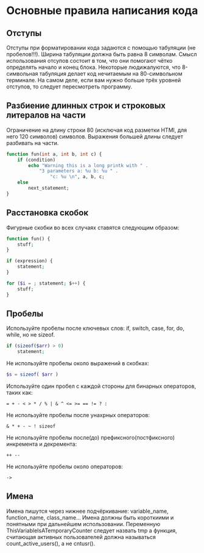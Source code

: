 # Основные правила написания кода

## Отступы
Отступы при форматировании кода задаются с помощью табуляции (не пробелов!!!).
Ширина табуляции должна быть равна 8 символам. Смысл использования отсупов 
состоит в том, что они помогают чётко определять начало и конец блока. 
Некоторые людижалуются, что 8-символьная табуляция делает код нечитаемым на 
80-символьном терминале. На самом деле, если вам нужно больше трёх уровней 
отступов, то следует пересмотреть программу.

## Разбиение длинных строк и строковых литералов на части
Ограничение на длину строки 80 (исключая код разметки HTMl, для него 120 
символов) символов. Выражения большей длины следует разбивать на части.

```php
function fun(int a, int b, int c) {
    if (condition)
        echo "Warning this is a long printk with " .
        	"3 parameters a: %u b: %u " .
                "c: %u \n", a, b, c;
    else
        next_statement;
}
```

## Расстановка скобок
Фигурные скобки во всех случаях ставятся следующим образом:
```php
function fun() {
	stuff;
}

if (expression) {
	statement;
}

for ($i = ; statement; $++) {
	stuff;
}
```

## Пробелы
Используйте пробелы после ключевых слов: if, switch, case, for, do, while, но
не sizeof.

```php
if (sizeof($arr) > 0)
	statement;
```

Не используйте пробелы около выражений в скобках:
```php
$s = sizeof( $arr )
```
Используйте один пробел с каждой стороны для бинарных операторов, таких как:
```
= + - < > * / % | & ^ <= >= == != ? :
```

Не используйте пробелы после унахрных операторов:
```
& * + - ~ ! sizeof
```

Не используйте пробелы после(до) префиксного(постфиксного) 
инкремента и декремента:
```
++ --
```

Не используйте пробелы около операторов:
```
->
```

## Имена
Имена пишутся через нижнее подчёркивание: variable_name, function_name, 
class_name... Имена должны быть короткиими и понятными при дальнейшем 
использовании. Переменную ThisVariableIsATemporaryCounter следует назвать tmp
а функция, считающая активных пользователей должна называться 
count_active_users(), а не cntusr().
